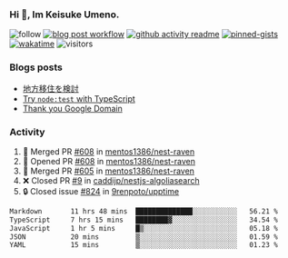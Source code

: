 ### Hi 👋, Im Keisuke Umeno.

<!--
**9renpoto/9renpoto** is a ✨ _special_ ✨ repository because its `README.md` (this file) appears on your GitHub profile.

Here are some ideas to get you started:

- 🔭 I’m currently working on ...
- 🌱 I’m currently learning ...
- 👯 I’m looking to collaborate on ...
- 🤔 I’m looking for help with ...
- 💬 Ask me about ...
- 📫 How to reach me: ...
- 😄 Pronouns: ...
- ⚡ Fun fact: ...
-->

![follow](https://img.shields.io/github/followers/9renpoto?label=Follow&style=social)
[![blog post workflow](https://github.com/9renpoto/9renpoto/actions/workflows/blog.yml/badge.svg)](https://github.com/9renpoto/9renpoto/actions/workflows/blog.yml)
[![github activity readme](https://github.com/9renpoto/9renpoto/actions/workflows/activity.yml/badge.svg)](https://github.com/9renpoto/9renpoto/actions/workflows/activity.yml)
[![pinned-gists](https://github.com/9renpoto/9renpoto/actions/workflows/pin-gist.yml/badge.svg)](https://github.com/9renpoto/9renpoto/actions/workflows/pin-gist.yml)
[![wakatime](https://github.com/9renpoto/9renpoto/actions/workflows/waka-readme-status.yml/badge.svg)](https://github.com/9renpoto/9renpoto/actions/workflows/waka-readme-status.yml)
![visitors](https://komarev.com/ghpvc/?username=9renpoto&label=Profile%20views&color=0e75b6&style=flat)

### Blogs posts

<!-- BLOG-POST-LIST:START -->
- [地方移住を検討](https://9renpoto.win/entry/2023/09/09/migration-plan)
- [Try `node:test` with TypeScript](https://9renpoto.win/entry/2023/07/23/node-test-runner)
- [Thank you Google Domain](https://9renpoto.win/entry/2023/07/08/new-domain)
<!-- BLOG-POST-LIST:END -->

### Activity

<!--START_SECTION:activity-->
1. 🎉 Merged PR [#608](https://github.com/mentos1386/nest-raven/pull/608) in [mentos1386/nest-raven](https://github.com/mentos1386/nest-raven)
2. 💪 Opened PR [#608](https://github.com/mentos1386/nest-raven/pull/608) in [mentos1386/nest-raven](https://github.com/mentos1386/nest-raven)
3. 🎉 Merged PR [#605](https://github.com/mentos1386/nest-raven/pull/605) in [mentos1386/nest-raven](https://github.com/mentos1386/nest-raven)
4. ❌ Closed PR [#9](https://github.com/caddijp/nestjs-algoliasearch/pull/9) in [caddijp/nestjs-algoliasearch](https://github.com/caddijp/nestjs-algoliasearch)
5. 🔒 Closed issue [#824](https://github.com/9renpoto/upptime/issues/824) in [9renpoto/upptime](https://github.com/9renpoto/upptime)
<!--END_SECTION:activity-->

<!--START_SECTION:waka-->

```txt
Markdown       11 hrs 48 mins  ██████████████░░░░░░░░░░░   56.21 %
TypeScript     7 hrs 15 mins   ████████▓░░░░░░░░░░░░░░░░   34.54 %
JavaScript     1 hr 5 mins     █▒░░░░░░░░░░░░░░░░░░░░░░░   05.18 %
JSON           20 mins         ▒░░░░░░░░░░░░░░░░░░░░░░░░   01.59 %
YAML           15 mins         ▒░░░░░░░░░░░░░░░░░░░░░░░░   01.23 %
```

<!--END_SECTION:waka-->
